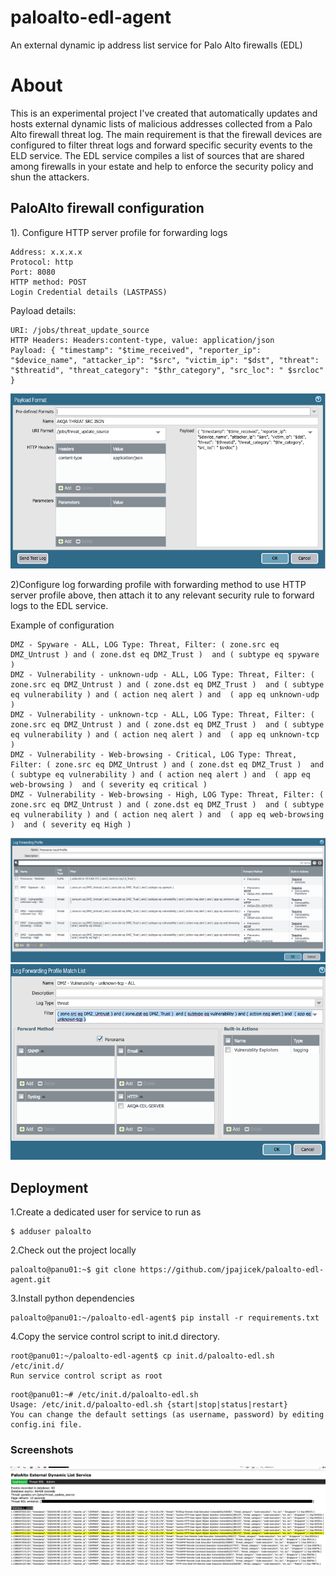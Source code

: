 # paloalto-edl-agent
An external dynamic ip address list service for Palo Alto firewalls (EDL)

# About

This is an experimental project I've created that automatically updates and hosts external dynamic lists of malicious addresses collected from a Palo Alto firewall threat log.
The main requirement is that the firewall devices are configured to filter threat logs and forward specific security events to the ELD service.
The EDL service compiles a list of sources that are shared among firewalls in your estate and help to enforce the security policy and shun the attackers.

## PaloAlto firewall configuration

1). Configure HTTP server profile for forwarding logs  
```
Address: x.x.x.x
Protocol: http
Port: 8080
HTTP method: POST
Login Credential details (LASTPASS)
```

Payload details:
```
URI: /jobs/threat_update_source
HTTP Headers: Headers:content-type, value: application/json
Payload: { "timestamp": "$time_received", "reporter_ip": "$device_name", "attacker_ip": "$src", "victim_ip": "$dst", "threat": "$threatid", "threat_category": "$thr_category", "src_loc": " $srcloc" }
```
![GitHub Logo](/screenshots/http-profile-3.png)

2)Configure log forwarding profile with forwarding method to use HTTP server profile above, then attach it to any relevant security rule to forward logs to the EDL service.

Example of configuration
```
DMZ - Spyware - ALL, LOG Type: Threat, Filter: ( zone.src eq DMZ_Untrust ) and ( zone.dst eq DMZ_Trust )  and ( subtype eq spyware ) 
DMZ - Vulnerability - unknown-udp - ALL, LOG Type: Threat, Filter: ( zone.src eq DMZ_Untrust ) and ( zone.dst eq DMZ_Trust )  and ( subtype eq vulnerability ) and ( action neq alert ) and  ( app eq unknown-udp )
DMZ - Vulnerability - unknown-tcp - ALL, LOG Type: Threat, Filter: ( zone.src eq DMZ_Untrust ) and ( zone.dst eq DMZ_Trust )  and ( subtype eq vulnerability ) and ( action neq alert ) and  ( app eq unknown-tcp )
DMZ - Vulnerability - Web-browsing - Critical, LOG Type: Threat, Filter: ( zone.src eq DMZ_Untrust ) and ( zone.dst eq DMZ_Trust )  and ( subtype eq vulnerability ) and ( action neq alert ) and  ( app eq web-browsing )  and ( severity eq critical )
DMZ - Vulnerability - Web-browsing - High, LOG Type: Threat, Filter: ( zone.src eq DMZ_Untrust ) and ( zone.dst eq DMZ_Trust )  and ( subtype eq vulnerability ) and ( action neq alert ) and  ( app eq web-browsing )  and ( severity eq High )
```

![GitHub Logo](/screenshots/log-forwarding-profile-1.png)
![GitHub Logo](/screenshots/log-forwarding-profile-2.png)


## Deployment

1.Create a dedicated user for service to run as 
```
$ adduser paloalto
```
2.Check out the project locally
```
paloalto@panu01:~$ git clone https://github.com/jpajicek/paloalto-edl-agent.git
```
3.Install python dependencies 
```
paloalto@panu01:~/paloalto-edl-agent$ pip install -r requirements.txt
```
4.Copy the service control script to init.d directory.
```
root@panu01:~/paloalto-edl-agent$ cp init.d/paloalto-edl.sh /etc/init.d/
Run service control script as root
```
```
root@panu01:~# /etc/init.d/paloalto-edl.sh
Usage: /etc/init.d/paloalto-edl.sh {start|stop|status|restart}
You can change the default settings (as username, password) by editing config.ini file.
```
### Screenshots

![GitHub Logo](/screenshots/main.png)
